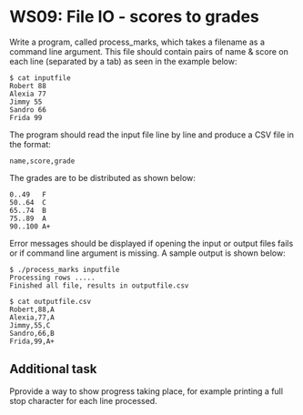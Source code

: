 # WS09: File IO - scores to grades

Write a program, called process_marks, which takes a filename as a command line argument. This file should contain pairs of name & score on each line (separated by a tab) as seen in the example below:
```
$ cat inputfile 
Robert 88 
Alexia 77 
Jimmy 55 
Sandro 66 
Frida 99
```

The program should read the input file line by line and produce a CSV file in the format:

```name,score,grade```

The grades are to be distributed as shown below:  
```
0..49   F  
50..64  C  
65..74  B  
75..89  A  
90..100 A+
```
Error messages should be displayed if opening the input or output files fails or if command line argument is missing. A sample output is shown below:
```
$ ./process_marks inputfile 
Processing rows ..... 
Finished all file, results in outputfile.csv

$ cat outputfile.csv 
Robert,88,A 
Alexia,77,A 
Jimmy,55,C 
Sandro,66,B 
Frida,99,A+
```
## Additional task
Pprovide a way to show progress taking place, for example printing a full stop character for each line processed.
